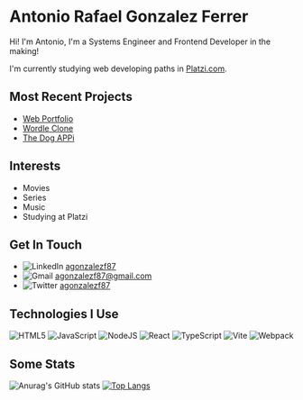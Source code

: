 # Antonio Rafael Gonzalez Ferrer

Hi! I'm Antonio, I'm a Systems Engineer and Frontend Developer in the making!

I'm currently studying web developing paths in [Platzi.com](https://platzi.com).

## Most Recent Projects
- [Web Portfolio](https://github.com/agonzalezf87/agonzalezf87.dev)
- [Wordle Clone](https://github.com/agonzalezf87/wordle)
- [The Dog APPi](https://github.com/agonzalezf87/thedogappi)

## Interests
- Movies
- Series
- Music
- Studying at Platzi

## Get In Touch
- ![LinkedIn](https://img.shields.io/badge/linkedin-%230077B5.svg?style=for-the-badge&logo=linkedin&logoColor=white) [agonzalezf87](https://www.linkedin.com/in/antonio-rafael-gonzalez-ferrer-5a8a66236/)
- ![Gmail](https://img.shields.io/badge/Gmail-D14836?style=for-the-badge&logo=gmail&logoColor=white) [agonzalezf87@gmail.com](mailto:agonzalezf87@gmail.com)
- ![Twitter](https://img.shields.io/badge/Twitter-%231DA1F2.svg?style=for-the-badge&logo=Twitter&logoColor=white) [agonzalezf87](https://twitter.com/agonzalezf87)

## Technologies I Use
![HTML5](https://img.shields.io/badge/html5-%23E34F26.svg?style=for-the-badge&logo=html5&logoColor=white) ![JavaScript](https://img.shields.io/badge/javascript-%23323330.svg?style=for-the-badge&logo=javascript&logoColor=%23F7DF1E) ![NodeJS](https://img.shields.io/badge/node.js-6DA55F?style=for-the-badge&logo=node.js&logoColor=white) ![React](https://img.shields.io/badge/react-%2320232a.svg?style=for-the-badge&logo=react&logoColor=%2361DAFB) ![TypeScript](https://img.shields.io/badge/typescript-%23007ACC.svg?style=for-the-badge&logo=typescript&logoColor=white) ![Vite](https://img.shields.io/badge/vite-%23646CFF.svg?style=for-the-badge&logo=vite&logoColor=white) ![Webpack](https://img.shields.io/badge/webpack-%238DD6F9.svg?style=for-the-badge&logo=webpack&logoColor=black)

## Some Stats
![Anurag's GitHub stats](https://github-readme-stats.vercel.app/api?username=agonzalezf87&show_icons=true&theme=dark)
[![Top Langs](https://github-readme-stats.vercel.app/api/top-langs/?username=agonzalezf87&layout=compact)](https://github.com/agonzalezf87/agonzalezf87) 
